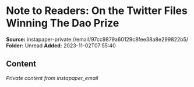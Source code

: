# Note to Readers: On the Twitter Files Winning The Dao Prize

**Source:** instapaper-private://email/97cc9879a60129c8fee38a8e299822b5/
**Folder:** Unread
**Added:** 2023-11-02T07:55:40




## Content
*Private content from instapaper_email*
